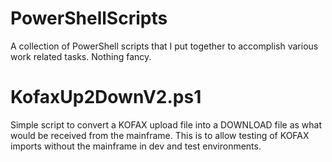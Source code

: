 # PowerShellScripts
A collection of PowerShell scripts that I put together to accomplish various work related tasks. Nothing fancy.

# KofaxUp2DownV2.ps1
Simple script to convert a KOFAX upload file into a DOWNLOAD file as what would be received from the mainframe. This is to allow testing of KOFAX imports without the mainframe in dev and test environments.
